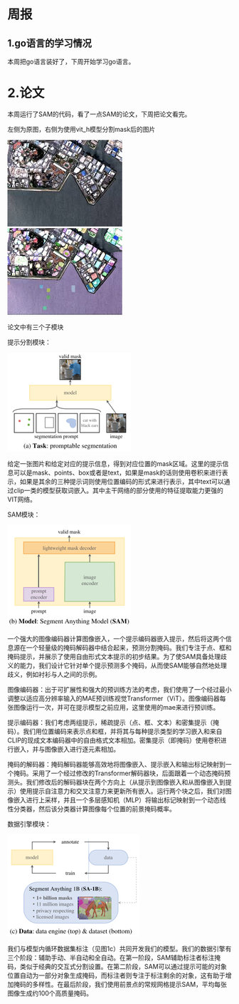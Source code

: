# 周报  

## 1.go语言的学习情况  

本周把go语言装好了，下周开始学习go语言。

# 2.论文  

本周运行了SAM的代码，看了一点SAM的论文，下周把论文看完。

左侧为原图，右侧为使用vit_h模型分割mask后的图片

![[test](C:\Users\70269\Desktop\周报\2025\7.14\test.jpg)](https://github.com/ZYJ-Group/cjh/blob/5726e25d8af39f77112b0c6fa5e16272aa5998f1/2025/7.14/test.jpg)![[result_with_masks](C:\Users\70269\Desktop\周报\2025\7.14\result_with_masks.jpg)](https://github.com/ZYJ-Group/cjh/blob/d17284d0ef984c4e40100b04c38ddacf392d9c7c/2025/7.14/result_with_masks.jpg)

论文中有三个子模块

提示分割模块：

![[1](C:\Users\70269\Desktop\周报\2025\7.14\1.png)](https://github.com/ZYJ-Group/cjh/blob/0b8a3daf0937d8686eee13b03cbbf4281ebaffb9/2025/7.14/1.png)

给定一张图片和给定对应的提示信息，得到对应位置的mask区域。这里的提示信息可以是mask、points、box或者是text，如果是mask的话则使用卷积来进行表示，如果是其余的三种提示词则使用位置编码的形式来进行表示，其中text可以通过clip一类的模型获取词嵌入。其中主干网络的部分使用的特征提取能力更强的VIT网络。

SAM模块：

![2](https://github.com/ZYJ-Group/cjh/blob/5431830554f1f9ad0ba3c0641ed0b2ee27b2afd4/2025/7.14/2.png)

一个强大的图像编码器计算图像嵌入，一个提示编码器嵌入提示，然后将这两个信息源在一个轻量级的掩码解码器中结合起来，预测分割掩码。我们专注于点、框和掩码提示，并展示了使用自由形式文本提示的初步结果。为了使SAM具备处理歧义的能力，我们设计它针对单个提示预测多个掩码，从而使SAM能够自然地处理歧义，例如衬衫与人之间的示例。

图像编码器：出于可扩展性和强大的预训练方法的考虑，我们使用了一个经过最小调整以适应高分辨率输入的MAE预训练视觉Transformer（ViT）。图像编码器每张图像运行一次，并可在提示模型之前应用，这里使用的mae来进行预训练。

提示编码器：我们考虑两组提示，稀疏提示（点、框、文本）和密集提示（掩码）。我们用位置编码来表示点和框，并将其与每种提示类型的学习嵌入和来自CLIP的现成文本编码器中的自由格式文本相加。密集提示（即掩码）使用卷积进行嵌入，并与图像嵌入进行逐元素相加。

掩码的解码器：掩码解码器能够高效地将图像嵌入、提示嵌入和输出标记映射到一个掩码。采用了一个经过修改的Transformer解码器块，后面跟着一个动态掩码预测头。我们修改后的解码器块在两个方向上（从提示到图像嵌入和从图像嵌入到提示）使用提示自注意力和交叉注意力来更新所有嵌入。运行两个块之后，我们对图像嵌入进行上采样，并且一个多层感知机（MLP）将输出标记映射到一个动态线性分类器，然后该分类器计算图像每个位置的前景掩码概率。

数据引擎模块：

![[3](C:\Users\70269\Desktop\周报\2025\7.14\3.png)](https://github.com/ZYJ-Group/cjh/blob/fc779311817e42821356186beb1b702f1a3a9ef1/2025/7.14/3.png)

我们与模型内循环数据集标注（见图1c）共同开发我们的模型。我们的数据引擎有三个阶段：辅助手动、半自动和全自动。在第一阶段，SAM辅助标注者标注掩码，类似于经典的交互式分割设置。在第二阶段，SAM可以通过提示可能的对象位置自动为一部分对象生成掩码，而标注者则专注于标注剩余的对象，这有助于增加掩码的多样性。在最后阶段，我们使用前景点的常规网格提示SAM，平均每张图像生成约100个高质量掩码。




